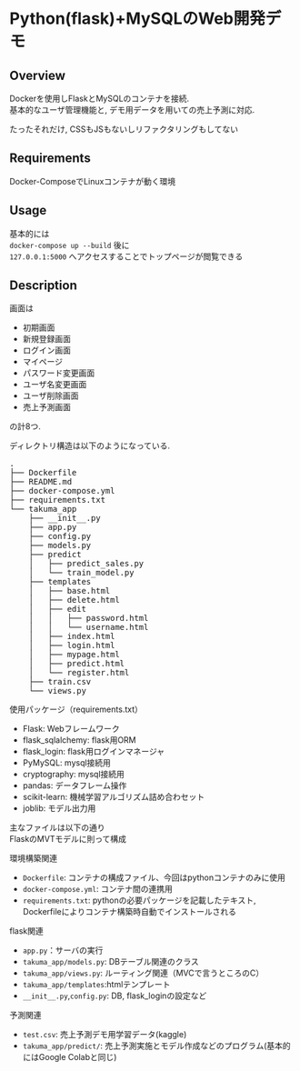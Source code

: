 Python(flask)+MySQLのWeb開発デモ
====
## Overview
Dockerを使用しFlaskとMySQLのコンテナを接続.  
基本的なユーザ管理機能と, デモ用データを用いての売上予測に対応. 

たったそれだけ, CSSもJSもないしリファクタリングもしてない

## Requirements
Docker-ComposeでLinuxコンテナが動く環境

## Usage
基本的には    
`docker-compose up --build`
後に  
`127.0.0.1:5000`
へアクセスすることでトップページが閲覧できる　　

## Description

画面は
- 初期画面　 
- 新規登録画面　
- ログイン画面
- マイページ
- パスワード変更画面
- ユーザ名変更画面
- ユーザ削除画面
- 売上予測画面

の計8つ. 

ディレクトリ構造は以下のようになっている. 
<pre>
.
├── Dockerfile
├── README.md
├── docker-compose.yml
├── requirements.txt
└── takuma_app
    ├── __init__.py
    ├── app.py
    ├── config.py
    ├── models.py
    ├── predict
    │   ├── predict_sales.py
    │   └── train_model.py
    ├── templates
    │   ├── base.html
    │   ├── delete.html
    │   ├── edit
    │   │   ├── password.html
    │   │   └── username.html
    │   ├── index.html
    │   ├── login.html
    │   ├── mypage.html
    │   ├── predict.html
    │   └── register.html
    ├── train.csv
    └── views.py
</pre>

使用パッケージ（requirements.txt）  
- Flask: Webフレームワーク
- flask_sqlalchemy: flask用ORM
- flask_login: flask用ログインマネージャ
- PyMySQL: mysql接続用
- cryptography: mysql接続用
- pandas: データフレーム操作
- scikit-learn: 機械学習アルゴリズム詰め合わセット
- joblib: モデル出力用


主なファイルは以下の通り  
FlaskのMVTモデルに則って構成    

環境構築関連
- `Dockerfile`: コンテナの構成ファイル、今回はpythonコンテナのみに使用
- `docker-compose.yml`: コンテナ間の連携用
- `requirements.txt`: pythonの必要パッケージを記載したテキスト, Dockerfileによりコンテナ構築時自動でインストールされる
  
flask関連
- `app.py`：サーバの実行
- `takuma_app/models.py`: DBテーブル関連のクラス  
- `takuma_app/views.py`: ルーティング関連（MVCで言うところのC）
- `takuma_app/templates`:htmlテンプレート
- `__init__.py`,`config.py`: DB, flask_loginの設定など
  
予測関連 
- `test.csv`: 売上予測デモ用学習データ(kaggle)
- `takuma_app/predict/`: 売上予測実施とモデル作成などのプログラム(基本的にはGoogle Colabと同じ)

